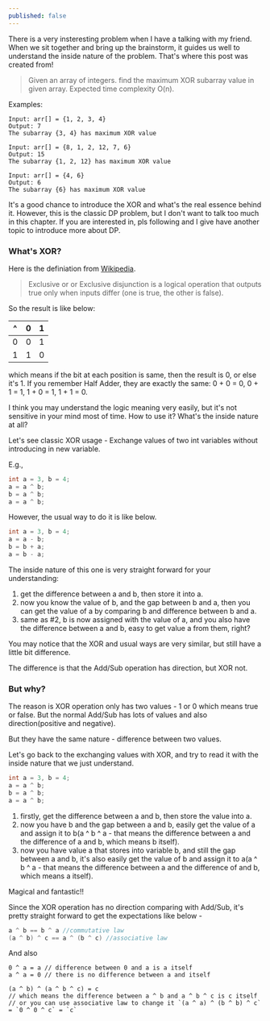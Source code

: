 ```yaml
---
published: false
---
```


There is a very insteresting problem when I have a talking with my friend. When we sit together and bring up the brainstorm, it guides us well to understand the inside nature of the problem. That's where this post was created from!

> Given an array of integers. find the maximum XOR subarray value in given array. Expected time complexity O(n).

Examples:

```
Input: arr[] = {1, 2, 3, 4}
Output: 7
The subarray {3, 4} has maximum XOR value

Input: arr[] = {8, 1, 2, 12, 7, 6}
Output: 15
The subarray {1, 2, 12} has maximum XOR value

Input: arr[] = {4, 6}
Output: 6
The subarray {6} has maximum XOR value
```

It's a good chance to introduce the XOR and what's the real essence behind it. However, this is the classic DP problem, but I don't want to talk too much in this chapter. If you are interested in, pls following and I give have another topic to introduce more about DP.

### What's XOR?

Here is the definiation from [Wikipedia](https://en.wikipedia.org/wiki/Exclusive_or).
> Exclusive or or Exclusive disjunction is a logical operation that outputs true only when inputs differ (one is true, the other is false).

So the result is like below:

^|0|1
--|--|--
0|0|1
1|1|0

which means if the bit at each position is same, then the result is 0, or else it's 1. If you remember Half Adder, they are exactly the same: 0 + 0 = 0, 0 + 1 = 1, 1 + 0 = 1, 1 + 1 = 0.

I think you may understand the logic meaning very easily, but it's not sensitive in your mind most of time. How to use it? What's the inside nature at all?

Let's see classic XOR usage - 
Exchange values of two int variables without introducing in new variable.

E.g., 

```java
int a = 3, b = 4;
a = a ^ b;
b = a ^ b;
a = a ^ b;
```

However, the usual way to do it is like below.

```java
int a = 3, b = 4;
a = a - b;
b = b + a;
a = b - a;
```

The inside nature of this one is very straight forward for your understanding: 
1. get the difference between a and b, then store it into a.
2. now you know the value of b, and the gap between b and a, then you can get the value of a by comparing b and difference between b and a.
3. same as #2, b is now assigned with the value of a, and you also have the difference between a and b, easy to get value a from them, right?

You may notice that the XOR and usual ways are very similar, but still have a little bit difference.

The difference is that the Add/Sub operation has direction, but XOR not.

### But why?

The reason is XOR operation only has two values - 1 or 0 which means true or false. But the normal Add/Sub has lots of values and also direction(positive and negative).

But they have the same nature - difference between two values.

Let's go back to the exchanging values with XOR, and try to read it with the inside nature that we just understand.

```java
int a = 3, b = 4;
a = a ^ b;
b = a ^ b;
a = a ^ b;
```

1. firstly, get the difference between a and b, then store the value into a.
2. now you have b and the gap between a and b, easily get the value of a and assign it to b(a ^ b ^ a - that means the difference between a and the difference of a and b, which means b itself).
3. now you have value a that stores into variable b, and still the gap between a and b, it's also easily get the value of b and assign it to a(a ^ b ^ a - that means the difference between a and the difference of and b, which means a itself).

Magical and fantastic!!

Since the XOR operation has no direction comparing with Add/Sub, it's pretty straight forward to get the expectations like below - 
```java
a ^ b == b ^ a //commutative law
(a ^ b) ^ c == a ^ (b ^ c) //associative law
```

And also
```
0 ^ a = a // difference between 0 and a is a itself
a ^ a = 0 // there is no difference between a and itself

(a ^ b) ^ (a ^ b ^ c) = c
// which means the difference between a ^ b and a ^ b ^ c is c itself
// or you can use associative law to change it `(a ^ a) ^ (b ^ b) ^ c` = `0 ^ 0 ^ c` = `c`
```
